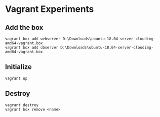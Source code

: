 # Vagrant Experiments

## Add the box
```
vagrant box add webserver D:\Downloads\ubuntu-18.04-server-cloudimg-amd64-vagrant.box
vagrant box add dbserver D:\Downloads\ubuntu-18.04-server-cloudimg-amd64-vagrant.box
```

## Initialize
```
vagrant up
```

## Destroy
```
vagrant destroy
vagrant box remove <name>
```
